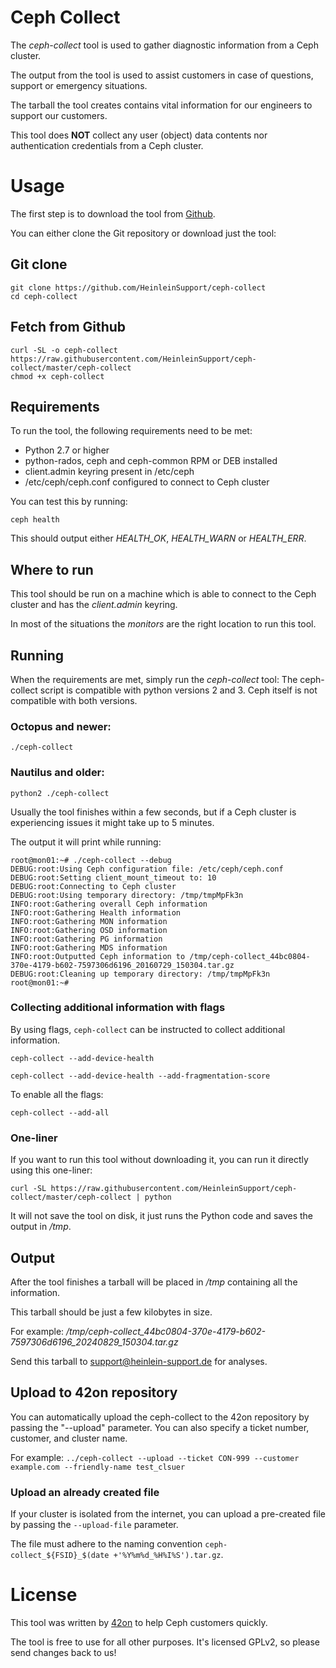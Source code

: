 # Ceph Collect
The *ceph-collect* tool is used to gather diagnostic information from a Ceph cluster.

The output from the tool is used to assist customers in case of questions, support or emergency situations.

The tarball the tool creates contains vital information for our engineers to support our customers.

This tool does **NOT** collect any user (object) data contents nor authentication credentials from a Ceph cluster.

# Usage
The first step is to download the tool from [Github](https://github.com/HeinleinSupport/ceph-collect).

You can either clone the Git repository or download just the tool:

## Git clone
```
git clone https://github.com/HeinleinSupport/ceph-collect
cd ceph-collect
```

## Fetch from Github
```
curl -SL -o ceph-collect https://raw.githubusercontent.com/HeinleinSupport/ceph-collect/master/ceph-collect
chmod +x ceph-collect
```

## Requirements
To run the tool, the following requirements need to be met:
* Python 2.7 or higher
* python-rados, ceph and ceph-common RPM or DEB installed
* client.admin keyring present in /etc/ceph
* /etc/ceph/ceph.conf configured to connect to Ceph cluster

You can test this by running:

``ceph health``

This should output either *HEALTH_OK*, *HEALTH_WARN* or *HEALTH_ERR*.

## Where to run
This tool should be run on a machine which is able to connect to the Ceph cluster and has the *client.admin* keyring.

In most of the situations the *monitors* are the right location to run this tool.

## Running
When the requirements are met, simply run the *ceph-collect* tool:
The ceph-collect script is compatible with python versions 2 and 3. Ceph itself is not compatible with both versions.

### Octopus and newer:

``./ceph-collect``

### Nautilus and older:

``python2 ./ceph-collect``

Usually the tool finishes within a few seconds, but if a Ceph cluster is experiencing issues it might take up to 5 minutes.

The output it will print while running:


```
root@mon01:~# ./ceph-collect --debug
DEBUG:root:Using Ceph configuration file: /etc/ceph/ceph.conf
DEBUG:root:Setting client_mount_timeout to: 10
DEBUG:root:Connecting to Ceph cluster
DEBUG:root:Using temporary directory: /tmp/tmpMpFk3n
INFO:root:Gathering overall Ceph information
INFO:root:Gathering Health information
INFO:root:Gathering MON information
INFO:root:Gathering OSD information
INFO:root:Gathering PG information
INFO:root:Gathering MDS information
INFO:root:Outputted Ceph information to /tmp/ceph-collect_44bc0804-370e-4179-b602-7597306d6196_20160729_150304.tar.gz
DEBUG:root:Cleaning up temporary directory: /tmp/tmpMpFk3n
root@mon01:~#
```
### Collecting additional information with flags
By using flags,  ``ceph-collect`` can be instructed to collect additional information.

``ceph-collect --add-device-health``

``ceph-collect --add-device-health --add-fragmentation-score``

To enable all the flags:

``ceph-collect --add-all``

### One-liner
If you want to run this tool without downloading it, you can run it directly using this one-liner:

``curl -SL https://raw.githubusercontent.com/HeinleinSupport/ceph-collect/master/ceph-collect | python``

It will not save the tool on disk, it just runs the Python code and saves the output in */tmp*.


## Output
After the tool finishes a tarball will be placed in */tmp* containing all the information.

This tarball should be just a few kilobytes in size.

For example: */tmp/ceph-collect_44bc0804-370e-4179-b602-7597306d6196_20240829_150304.tar.gz*

Send this tarball to [support@heinlein-support.de](mailto:support@heinlein-support.de) for analyses.

## Upload to 42on repository
You can automatically upload the ceph-collect to the 42on repository by passing the "--upload" parameter. You can also specify a ticket number, customer, and cluster name.

For example:
``../ceph-collect --upload --ticket CON-999 --customer example.com --friendly-name test_clsuer``

### Upload an already created file
If your cluster is isolated from the internet, you can upload a pre-created file by passing the ``--upload-file`` parameter. 

The file must adhere to the naming convention ``ceph-collect_${FSID}_$(date +'%Y%m%d_%H%I%S').tar.gz``.


# License
This tool was written by [42on](http://www.42on.com/) to help Ceph customers quickly.

The tool is free to use for all other purposes. It's licensed GPLv2, so please send changes back to us!
